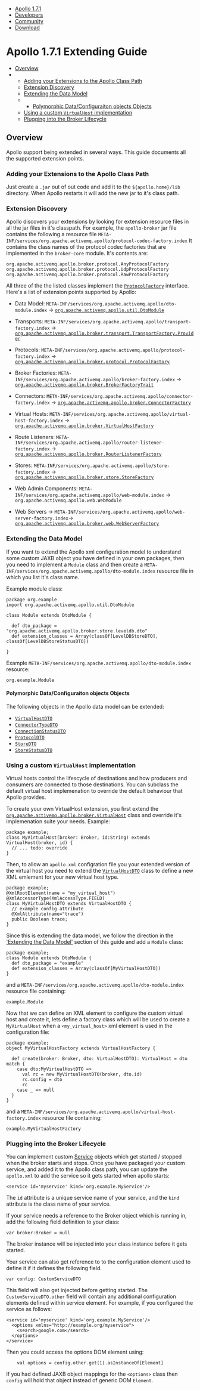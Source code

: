        

*   [Apollo 1.7.1](../index.html)
*   [Developers](../communitydevelopers.md)
*   [Community](../community/index.html)
*   [Download](..OverviewOverview/Overview/download.md)

Apollo 1.7.1 Extending Guide
============================

*   [Overview](#Overview)
*   *   [Adding your Extensions to the Apollo Class Path](#Adding_your_Extensions_to_the_Apollo_Class_Path)
    *   [Extension Discovery](#Extension_Discovery)
    *   [Extending the Data Model](#Extending_the_Data_Model)
    *   *   [Polymorphic Data/Configuraiton objects Objects](#Polymorphic_Data_Configuraiton_objects_Objects)
    *   [Using a custom `VirtualHost` implementation](#Using_a_custom__code_VirtualHost__code__implementation)
    *   [Plugging into the Broker Lifecycle](#Plugging_into_the_Broker_Lifecycle)

Overview
--------

Apollo support being extended in several ways. This guide documents all the supported extension points.

### Adding your Extensions to the Apollo Class Path

Just create a `.jar` out of out code and add it to the `${apollo.home}/lib` directory. When Apollo restarts it will add the new jar to it's class path.

### Extension Discovery

Apollo discovers your extensions by looking for extension resource files in all the jar files in it's classpath. For example, the `apollo-broker` jar file contains the following a resource file `META-INF/services/org.apache.activemq.apollo/protocol-codec-factory.index` It contains the class names of the protocol codec factories that are implemented in the `broker-core` module. It's contents are:

    org.apache.activemq.apollo.broker.protocol.AnyProtocolFactory
    org.apache.activemq.apollo.broker.protocol.UdpProtocolFactory
    org.apache.activemq.apollo.broker.protocol.RawProtocolFactory

All three of the the listed classes implement the [`ProtocolFactory`](api/apollo-broker/index.html#org.apache.activemq.apollo.broker.protocol.ProtocolFactory) interface. Here's a list of extension points supported by Apollo:

*   Data Model: `META-INF/services/org.apache.activemq.apollo/dto-module.index` → [`org.apache.activemq.apollo.util.DtoModule`](api/apollo-util/index.html#org.apache.activemq.apollo.util.DtoModule)
    
*   Transports: `META-INF/services/org.apache.activemq.apollo/transport-factory.index` → [`org.apache.activemq.apollo.broker.transport.TransportFactory.Provider`](api/apollo-broker/index.html#org.apache.activemq.apollo.broker.transport.TransportFactory$$Provider)
    
*   Protocols: `META-INF/services/org.apache.activemq.apollo/protocol-factory.index` → [`org.apache.activemq.apollo.broker.protocol.ProtocolFactory`](api/apollo-broker/index.html#org.apache.activemq.apollo.broker.protocol.ProtocolFactory)
    
*   Broker Factories: `META-INF/services/org.apache.activemq.apollo/broker-factory.index` → [`org.apache.activemq.apollo.broker.BrokerFactoryTrait`](api/apollo-broker/index.html#org.apache.activemq.apollo.broker.BrokerFactoryTrait)
    
*   Connectors: `META-INF/services/org.apache.activemq.apollo/connector-factory.index` → [`org.apache.activemq.apollo.broker.ConnectorFactory`](api/apollo-broker/index.html#org.apache.activemq.apollo.broker.ConnectorFactory)
    
*   Virtual Hosts: `META-INF/services/org.apache.activemq.apollo/virtual-host-factory.index` → [`org.apache.activemq.apollo.broker.VirtualHostFactory`](api/apollo-broker/index.html#org.apache.activemq.apollo.broker.VirtualHostFactory)
    
*   Route Listeners: `META-INF/services/org.apache.activemq.apollo/router-listener-factory.index` → [`org.apache.activemq.apollo.broker.RouterListenerFactory`](api/apollo-broker/index.html#org.apache.activemq.apollo.broker.RouterListenerFactory)
    
*   Stores: `META-INF/services/org.apache.activemq.apollo/store-factory.index` → [`org.apache.activemq.apollo.broker.store.StoreFactory`](api/apollo-broker/index.html#org.apache.activemq.apollo.broker.store.StoreFactory)
    
*   Web Admin Components: `META-INF/services/org.apache.activemq.apollo/web-module.index` → `org.apache.activemq.apollo.web.WebModule`
    
*   Web Servers → `META-INF/services/org.apache.activemq.apollo/web-server-factory.index`→ [`org.apache.activemq.apollo.broker.web.WebServerFactory`](api/apollo-broker/index.html#org.apache.activemq.apollo.broker.web.WebServerFactory)
    

### Extending the Data Model

If you want to extend the Apollo xml configuration model to understand some custom JAXB object you have defined in your own packages, then you need to implement a `Module` class and then create a `META-INF/services/org.apache.activemq.apollo/dto-module.index` resource file in which you list it's class name.

Example module class:

    
    package org.example
    import org.apache.activemq.apollo.util.DtoModule
    
    class Module extends DtoModule {
    
      def dto_package = "org.apache.activemq.apollo.broker.store.leveldb.dto"
      def extension_classes = Array(classOf[LevelDBStoreDTO], classOf[LevelDBStoreStatusDTO])
    
    }
    

Example `META-INF/services/org.apache.activemq.apollo/dto-module.index` resource:

    org.example.Module

#### Polymorphic Data/Configuraiton objects Objects

The following objects in the Apollo data model can be extended:

*   [`VirtualHostDTO`](api/apollo-dto/org/apache/activemq/apollo/dto/VirtualHostDTO.html)
*   [`ConnectorTypeDTO`](api/apollo-dto/org/apache/activemq/apollo/dto/ConnectorTypeDTO.html)
*   [`ConnectionStatusDTO`](api/apollo-dto/org/apache/activemq/apollo/dto/ConnectionStatusDTO.html)
*   [`ProtocolDTO`](api/apollo-dto/org/apache/activemq/apollo/dto/ProtocolDTO.html)
*   [`StoreDTO`](api/apollo-dto/org/apache/activemq/apollo/dto/StoreDTO.html)
*   [`StoreStatusDTO`](api/apollo-dto/org/apache/activemq/apollo/dto/StoreStatusDTO.html)

### Using a custom `VirtualHost` implementation

Virtual hosts control the lifescycle of destinations and how producers and consumers are connected to those destinations. You can subclass the default virtual host implemenation to override the default behaviour that Apollo provides.

To create your own VirtualHost extension, you first extend the [`org.apache.activemq.apollo.broker.VirtualHost`](api/apollo-broker/index.html#org.apache.activemq.apollo.broker.VirtualHost) class and override it's implemenation suite your needs. Example:

    package example;
    class MyVirtualHost(broker: Broker, id:String) extends VirtualHost(broker, id) {
      // ... todo: override
    }

Then, to allow an `apollo.xml` configration file you your extended version of the virtual host you need to extend the [`VirtualHostDTO`](api/apollo-dto/org/apache/activemq/apollo/dto/VirtualHostDTO.html) class to define a new XML emlement for your new virtual host type.

    package example;
    @XmlRootElement(name = "my_virtual_host")
    @XmlAccessorType(XmlAccessType.FIELD)
    class MyVirtualHostDTO extends VirtualHostDTO {
      // example config attribute
      @XmlAttribute(name="trace")
      public Boolean trace;
    }

Since this is extending the data model, we follow the direction in the ['Extending the Data Model'](#Extending_the_Data_Model) section of this guide and add a `Module` class:

    package example;
    class Module extends DtoModule {
      def dto_package = "example"
      def extension_classes = Array(classOf[MyVirtualHostDTO])
    }

and a `META-INF/services/org.apache.activemq.apollo/dto-module.index` resource file containing:

    example.Module

Now that we can define an XML element to configure the custom virtual host and create it, lets define a factory class which will be used to create a `MyVirtualHost` when a `<my_virtual_host>` xml element is used in the configuration file:

    package example;
    object MyVirtualHostFactory extends VirtualHostFactory {
    
      def create(broker: Broker, dto: VirtualHostDTO): VirtualHost = dto match {
        case dto:MyVirtualHostDTO =>
          val rc = new MyVirtualHostDTO(broker, dto.id)
          rc.config = dto
          rc
        case _ => null
      }
    }

and a `META-INF/services/org.apache.activemq.apollo/virtual-host-factory.index` resource file containing:

    example.MyVirtualHostFactory

### Plugging into the Broker Lifecycle

You can implement custom [Service](api/apollo-util/index.html#org.apache.activemq.apollo.util.Service) objects which get started / stopped when the broker starts and stops. Once you have packaged your custom service, and added it to the Apollo class path, you can update the `apollo.xml` to add the service so it gets started when apollo starts:

    
    <service id='myservice' kind='org.example.MyService'/>
    

The `id` attribute is a unique service name of your service, and the `kind` attribute is the class name of your service.

If your service needs a reference to the Broker object which is running in, add the following field definition to your class:

    
    var broker:Broker = null
    

The broker instance will be injected into your class instance before it gets started.

Your service can also get reference to to the configuration element used to define it if it defines the following field.

    
    var config: CustomServiceDTO
    

This field will also get injected before getting started. The `CustomServiceDTO.other` field will contain any additional configuration elements defined within service element. For example, if you configured the service as follows:

    
    <service id='myservice' kind='org.example.MyService'/>
      <options xmlns="http://example.org/myservice">
        <search>google.com</search>
      </options>
    </service>
    

Then you could access the options DOM element using:

    
        val options = config.other.get(1).asInstanceOf[Element]
    

If you had defined JAXB object mappings for the `<options>` class then `config` will hold that object instead of generic DOM `Element`.
